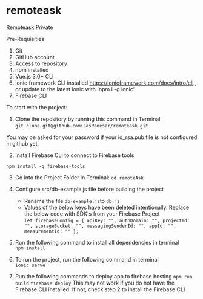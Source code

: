 # remoteask
Remoteask Private

Pre-Requisities

1. Git
2. GitHub account
3. Access to repository
4. npm installed
5. Vue.js 3.0+ CLI
6. ionic framework CLI installed https://ionicframework.com/docs/intro/cli , or update to the latest ionic with 'npm i -g ionic'
7. Firebase CLI 



To start with the project:
  1. Clone the repository by running this command in Terminal:<br />
  `git clone git@github.com:JasPanesar/remoteask.git`
 
   You may be asked for your password if your id_rsa.pub file is not configured in github yet.
  
  2.  Install Firebase CLI to connect to Firebase tools
  
    npm install -g firebase-tools

  3. Go into the Project Folder in Terminal:
  `cd remoteAsk`
  
  4. Configure src/db-example.js file before building the project
      * Rename the file `db-example.js`to `db.js`
      * Values of the below keys have been deleted intentionally. 
        Replace the below code with SDK's from your Firebase Project <br />
              ```
              let firebaseConfig = {
                  apiKey: "",
                  authDomain: "",
                  projectId: "",
                  storageBucket: "",
                  messagingSenderId: "",
                  appId: "",
                  measurementId: ""
                };
                ```
  

5. Run the following command to install all dependencies in terminal <br />
  `npm install`
  
6. To run the project, run the following command in terminal <br />
  `ionic serve`

7. Run the following commands to deploy app to firebase hosting
  `npm run build`
  `firebase deploy`
  This may not work if you do not have the Firebase CLI installed. If not, check step 2 to install the Firebase CLI  
